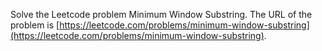 Solve the Leetcode problem Minimum Window Substring.
The URL of the problem is [https://leetcode.com/problems/minimum-window-substring](https://leetcode.com/problems/minimum-window-substring).
